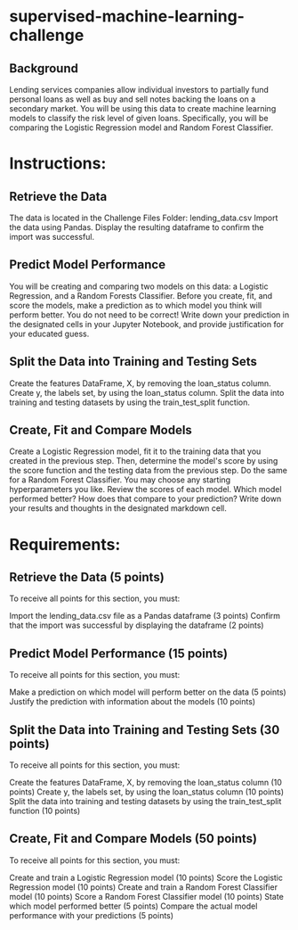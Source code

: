 # supervised-machine-learning-challenge

## Background

Lending services companies allow individual investors to partially fund personal loans as well as buy and sell notes backing the loans on a secondary market.
You will be using this data to create machine learning models to classify the risk level of given loans. Specifically, you will be comparing the Logistic Regression model and Random Forest Classifier.

# Instructions: <br>
## Retrieve the Data

The data is located in the Challenge Files Folder:
lending_data.csv
Import the data using Pandas. Display the resulting dataframe to confirm the import was successful.

## Predict Model Performance

You will be creating and comparing two models on this data: a Logistic Regression, and a Random Forests Classifier. Before you create, fit, and score the models, make a prediction as to which model you think will perform better. You do not need to be correct!
Write down your prediction in the designated cells in your Jupyter Notebook, and provide justification for your educated guess.

## Split the Data into Training and Testing Sets

Create the features DataFrame, X, by removing the loan_status column. Create y, the labels set, by using the loan_status column. Split the data into training and testing datasets by using the train_test_split function.

## Create, Fit and Compare Models

Create a Logistic Regression model, fit it to the training data that you created in the previous step. Then, determine the model's score by using the score function and the testing data from the previous step. Do the same for a Random Forest Classifier. You may choose any starting hyperparameters you like.
Review the scores of each model. Which model performed better? How does that compare to your prediction? Write down your results and thoughts in the designated markdown cell.

# Requirements:

## Retrieve the Data (5 points)

To receive all points for this section, you must:

Import the lending_data.csv file as a Pandas dataframe (3 points)
Confirm that the import was successful by displaying the dataframe (2 points)

## Predict Model Performance (15 points)

To receive all points for this section, you must:

Make a prediction on which model will perform better on the data (5 points)
Justify the prediction with information about the models (10 points)

## Split the Data into Training and Testing Sets (30 points)

To receive all points for this section, you must:

Create the features DataFrame, X, by removing the loan_status column (10 points)
Create y, the labels set, by using the loan_status column (10 points)
Split the data into training and testing datasets by using the train_test_split function (10 points)

## Create, Fit and Compare Models (50 points)

To receive all points for this section, you must:

Create and train a Logistic Regression model (10 points)
Score the Logistic Regression model (10 points)
Create and train a Random Forest Classifier model (10 points)
Score a Random Forest Classifier model (10 points)
State which model performed better (5 points)
Compare the actual model performance with your predictions (5 points)
